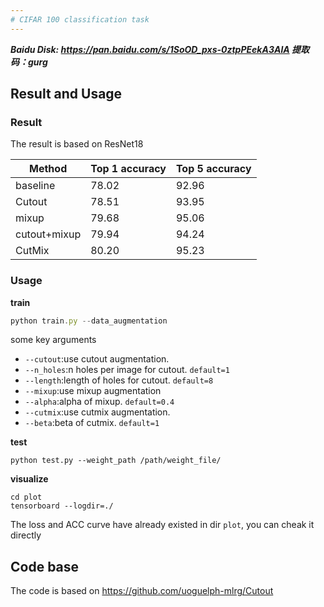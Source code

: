 ```yaml
---
# CIFAR 100 classification task
---
```


***Baidu Disk: https://pan.baidu.com/s/1SoOD_pxs-0ztpPEekA3AlA 提取码：gurg***

## Result and Usage
### Result
The result is based on ResNet18


| Method       | Top 1 accuracy | Top 5  accuracy |
| ------------ | -------------- | --------------- |
| baseline     | 78.02          | 92.96           |
| Cutout       | 78.51          | 93.95           |
| mixup        | 79.68          | 95.06           |
| cutout+mixup | 79.94          | 94.24           |
| CutMix       | 80.20          | 95.23           |
### Usage
 **train**
``` javascript
python train.py --data_augmentation
```
some key arguments

 - `--cutout`:use cutout augmentation. 
 - `--n_holes`:n holes per image for cutout. `default=1`
 - `--length`:length of holes for cutout. `default=8`
 - `--mixup`:use mixup augmentation
 - `--alpha`:alpha of mixup. `default=0.4`
 - `--cutmix`:use cutmix augmentation.
 - `--beta`:beta of cutmix. `default=1`
   
  **test**
  
  `python test.py --weight_path /path/weight_file/`
  
  **visualize**
  ```
  cd plot
  tensorboard --logdir=./
  ```
  The loss and ACC curve have already existed in dir `plot`, you can cheak it directly

## Code base
  The code is based on https://github.com/uoguelph-mlrg/Cutout 
	 
